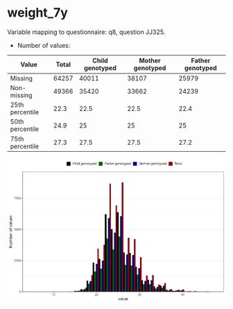 # weight_7y
Variable mapping to questionnaire: q8, question JJ325.
- Number of values:

| Value | Total | Child genotyped | Mother genotyped | Father genotyped |
| ----- | ----- | --------------- | ---------------- | ---------------- |
| Missing | 64257 | 40011 | 38107 | 25979 |
| Non-missing | 49366 | 35420 | 33662 | 24239 |
| 25th percentile | 22.3 | 22.5 | 22.5 | 22.4 |
| 50th percentile | 24.9 | 25 | 25 | 25 |
| 75th percentile | 27.3 | 27.5 | 27.5 | 27.2 |



![](weight_7y_n.png)



